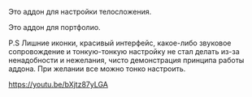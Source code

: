 Это аддон для настройки телосложения.

Это аддон для портфолио.

P.S Лишние иконки, красивый интерфейс, какое-либо звуковое сопровождение и тонкую-тонкую настройку не стал делать из-за ненадобности и нежелания, чисто демонстрация принципа работы аддона. При желании все можно тонко настроить.

https://youtu.be/bXjtz87yLGA
